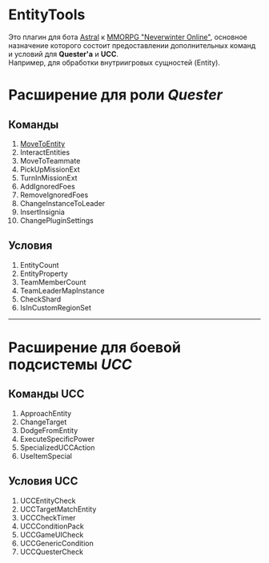 # **EntityTools**
Это плагин для бота [Astral](https://www.neverwinter-bot.com/forums/index.php) к [MMORPG "Neverwinter Online"](https://www.arcgames.com/en/games/neverwinter/news), основное назначение которого состоит предоставлении дополнительных команд и условий для **Quester'a** и **UCC**. <br/>
Например, для обработки внутриигровых сущностей (Entity).

# **Расширение для роли *Quester***

## Команды
1. [MoveToEntity](./Quester/Actions/MoveToEntity-RU.md)
2. InteractEntities
3. MoveToTeammate
4. PickUpMissionExt
5. TurnInMissionExt
6. AddIgnoredFoes
7. RemoveIgnoredFoes
8. ChangeInstanceToLeader
9. InsertInsignia
10. ChangePluginSettings

## Условия
1. EntityCount
2. EntityProperty
3. TeamMemberCount
4. TeamLeaderMapInstance
5. CheckShard
6. IsInCustomRegionSet

***

# **Расширение для боевой подсистемы *UCC***

## Команды UCC
1. ApproachEntity
2. ChangeTarget
3. DodgeFromEntity
4. ExecuteSpecificPower
5. SpecializedUCCAction
6. UseItemSpecial

## Условия UCC
1. UCCEntityCheck
2. UCCTargetMatchEntity
3. UCCCheckTimer
4. UCCConditionPack
5. UCCGameUICheck
6. UCCGenericCondition
7. UCCQuesterCheck
